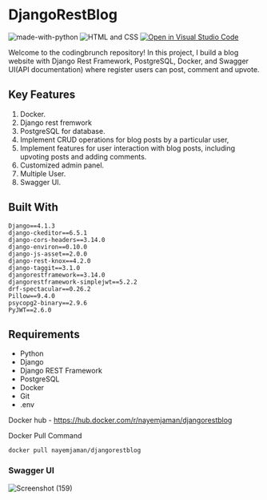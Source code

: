 # DjangoRestBlog 


![made-with-python](https://img.shields.io/badge/Made%20with-Python-1f425f.svg)
![HTML and CSS](https://img.shields.io/badge/HTML%20and-CSS-1f425f.svg)
[![Open in Visual Studio Code](https://img.shields.io/static/v1?logo=visualstudiocode&label=&message=Open%20in%20Visual%20Studio%20Code&labelColor=2c2c32&color=007acc&logoColor=007acc)](https://github.dev/Nayemjaman/DjangoRestBlog)
</hr>

Welcome to the codingbrunch repository! In this project, I build a blog website with Django Rest Framework, PostgreSQL, Docker, and Swagger UI(API documentation) where register users can post, comment and upvote.

## Key Features 
1. Docker.</br>
2. Django rest fremwork</br>
3. PostgreSQL for database.</br>
3. Implement CRUD operations for blog posts by a particular user, </br>
4. Implement features for user interaction with blog posts, including upvoting posts and adding comments. </br>
5. Customized admin panel. </br>
6. Multiple User. </br>
7. Swagger UI.</br>



## Built With

```
Django==4.1.3
django-ckeditor==6.5.1
django-cors-headers==3.14.0
django-environ==0.10.0
django-js-asset==2.0.0
django-rest-knox==4.2.0
django-taggit==3.1.0
djangorestframework==3.14.0
djangorestframework-simplejwt==5.2.2
drf-spectacular==0.26.2
Pillow==9.4.0
psycopg2-binary==2.9.6
PyJWT==2.6.0

```
## Requirements

- Python
- Django 
- Django REST Framework 
- PostgreSQL 
- Docker 
- Git 
- .env 

Docker hub
      - https://hub.docker.com/r/nayemjaman/djangorestblog
      
Docker Pull Command
 ``` 
docker pull nayemjaman/djangorestblog
 ```

### Swagger UI

![Screenshot (159)](https://user-images.githubusercontent.com/40755491/236793377-7ebd8cf1-996d-477b-8523-32a3bbba7810.png)



